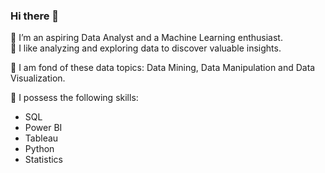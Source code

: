 ### Hi there 👋

🌱 I’m an aspiring Data Analyst and a Machine Learning enthusiast.  
🌱 I like analyzing and exploring data to discover valuable insights.

🌱 I am fond of these data topics: Data Mining, Data Manipulation and Data Visualization.   

🌱 I possess the following skills: 
   - SQL
   - Power BI
   - Tableau
   - Python
   - Statistics



